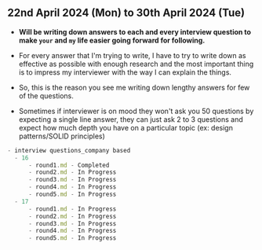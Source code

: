 ## 22nd April 2024 (Mon) to 30th April 2024 (Tue)

- **Will be writing down answers to each and every interview question to make `your` and `my` life easier going forward for following.**

- For every answer that I'm trying to write, I have to try to write down as effective as possible with enough research and the most important thing is to impress my interviewer with the way I can explain the things.
- So, this is the reason you see me writing down lengthy answers for few of the questions. 
- Sometimes if interviewer is on mood they won't ask you 50 questions by expecting a single line answer, they can just ask 2 to 3 questions and expect how much depth you have on a particular topic (ex: design patterns/SOLID principles)


```js
- interview questions_company based
  - 16
      - round1.md - Completed
      - round2.md - In Progress
      - round3.md - In Progress
      - round4.md - In Progress
      - round5.md - In Progress
  - 17
      - round1.md - In Progress
      - round2.md - In Progress
      - round3.md - In Progress
      - round4.md - In Progress
      - round5.md - In Progress
```